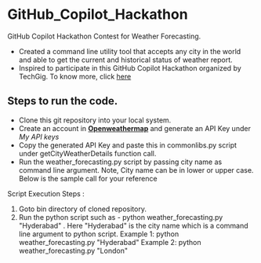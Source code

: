 # GitHub_Copilot_Hackathon
GitHub Copilot Hackathon Contest for Weather Forecasting.

* Created a command line utility tool that accepts any city in the world and able to get the current and historical status of weather report.
* Inspired to participate in this GitHub Copilot Hackathon organized by TechGig. To know more, click [here](https://www.techgig.com/codegladiators/question/L0tUc2FLZFIyZit4L0F3bE9pOU5MbFN3b1VsR1FYZm55WjFHVW1TRUdyYkFCVENCUm1zMUxDaEpNZWRwSHdSSg==/1?msg_type=1)

## Steps to run the code.
* Clone this git repository into your local system.
* Create an account in [**Openweathermap**](https://openweathermap.org/) and generate an API Key under _My API keys_
* Copy the generated API Key and paste this in commonlibs.py script under getCityWeatherDetails function call.
* Run the weather_forecasting.py script by passing city name as command line argument. Note, City name can be in lower or upper case. Below is the sample call for your reference

Script Execution Steps : 
1. Goto bin directory of cloned repository.
2. Run the python script such as - python weather_forecasting.py "Hyderabad" . Here "Hyderabad" is the city name which is a command line argument to python script.
Example 1: python weather_forecasting.py "Hyderabad"
Example 2: python weather_forecasting.py "London"
